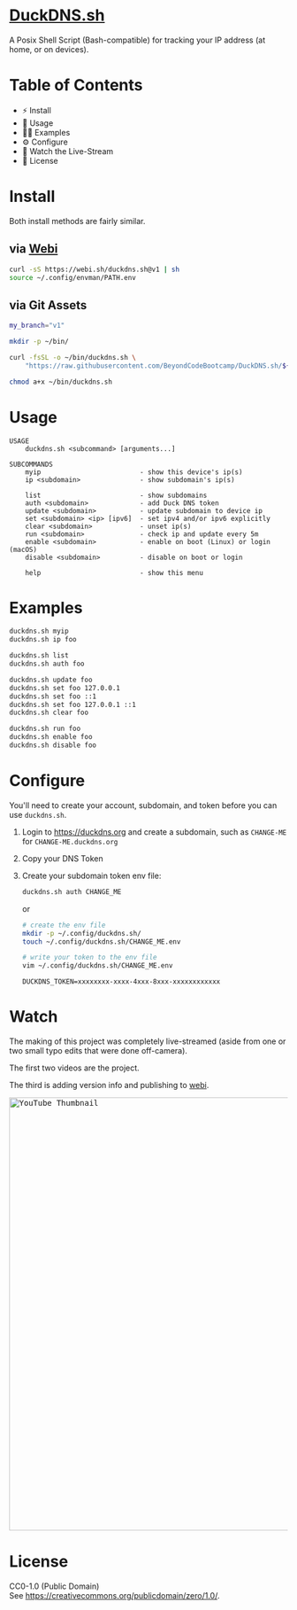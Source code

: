# [DuckDNS.sh](https://github.com/BeyondCodeBootcamp/DuckDNS.sh)

A Posix Shell Script (Bash-compatible) for tracking your IP address
(at home, or on devices).

# Table of Contents

- ⚡️ Install
- 💪 Usage
- 👩‍🏫 Examples
- ⚙️ Configure
- 🔴 Watch the Live-Stream
- 📄 License

# Install

Both install methods are fairly similar.

## via [Webi](https://webinstall.dev/)

```sh
curl -sS https://webi.sh/duckdns.sh@v1 | sh
source ~/.config/envman/PATH.env
```

## via Git Assets

```sh
my_branch="v1"

mkdir -p ~/bin/

curl -fsSL -o ~/bin/duckdns.sh \
    "https://raw.githubusercontent.com/BeyondCodeBootcamp/DuckDNS.sh/${my_branch}/duckdns.sh"

chmod a+x ~/bin/duckdns.sh
```

# Usage

```text
USAGE
    duckdns.sh <subcommand> [arguments...]

SUBCOMMANDS
    myip                         - show this device's ip(s)
    ip <subdomain>               - show subdomain's ip(s)

    list                         - show subdomains
    auth <subdomain>             - add Duck DNS token
    update <subdomain>           - update subdomain to device ip
    set <subdomain> <ip> [ipv6]  - set ipv4 and/or ipv6 explicitly
    clear <subdomain>            - unset ip(s)
    run <subdomain>              - check ip and update every 5m
    enable <subdomain>           - enable on boot (Linux) or login (macOS)
    disable <subdomain>          - disable on boot or login

    help                         - show this menu
```

# Examples

```sh
duckdns.sh myip
duckdns.sh ip foo

duckdns.sh list
duckdns.sh auth foo

duckdns.sh update foo
duckdns.sh set foo 127.0.0.1
duckdns.sh set foo ::1
duckdns.sh set foo 127.0.0.1 ::1
duckdns.sh clear foo

duckdns.sh run foo
duckdns.sh enable foo
duckdns.sh disable foo
```

# Configure

You'll need to create your account, subdomain, and token before you can use `duckdns.sh`.

1. Login to <https://duckdns.org> and create a subdomain, such as `CHANGE-ME` for `CHANGE-ME.duckdns.org`
2. Copy your DNS Token
3. Create your subdomain token env file:

    ```sh
    duckdns.sh auth CHANGE_ME
    ```

    or

    ```sh
    # create the env file
    mkdir -p ~/.config/duckdns.sh/
    touch ~/.config/duckdns.sh/CHANGE_ME.env

    # write your token to the env file
    vim ~/.config/duckdns.sh/CHANGE_ME.env
    ```

    ```text
    DUCKDNS_TOKEN=xxxxxxxx-xxxx-4xxx-8xxx-xxxxxxxxxxxx
    ```

# Watch

The making of this project was completely live-streamed (aside from one or two small typo edits that were done off-camera).

The first two videos are the project.

The third is adding version info and publishing to [webi](https://webinstall.dev).

<a href="https://www.youtube.com/playlist?list=PLxki0D-ilnqYdJDMOgwSnGtc03FeyNeVb"><kbd><img width="782" alt="YouTube Thumbnail" src="https://user-images.githubusercontent.com/122831/212806190-4d6cb441-03cb-4a3b-8a4c-ade659017693.png"></kbd></a>

# License

CC0-1.0 (Public Domain) \
See <https://creativecommons.org/publicdomain/zero/1.0/>.
